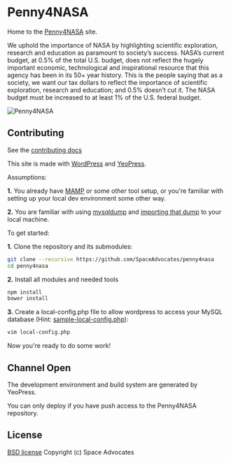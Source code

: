 # Penny4NASA

Home to the [Penny4NASA](http://penny4nasa.org) site.

We uphold the importance of NASA by highlighting scientific exploration, research and education as paramount to society’s success. NASA’s current budget, at 0.5% of the total U.S. budget, does not reflect the hugely important economic, technological and inspirational resource that this agency has been in its 50+ year history. This is the people saying that as a society, we want our tax dollars to reflect the importance of scientific exploration, research and education; and 0.5% doesn’t cut it. The NASA budget must be increased to at least 1% of the U.S. federal budget.

![Penny4NASA](http://www.penny4nasa.org/wp-content/themes/stars/head23.png)

## Contributing

See the [contributing docs](http://github.com/SpaceAdvocates/penny4nasa/blob/master/contributing.md)

This site is made with [WordPress](http://wordpress.org/) and [YeoPress](https://github.com/wesleytodd/YeoPress).

Assumptions:

**1\.** You already have [MAMP](http://www.mamp.info/en/) or some other tool setup, or you're familiar with setting up your local dev environment some other way.

**2\.** You are familiar with using [mysqldump](https://dev.mysql.com/doc/refman/5.1/en/mysqldump.html) and [importing that dump](http://www.cyberciti.biz/faq/import-mysql-dumpfile-sql-datafile-into-my-database/) to your local machine.


To get started:

**1\.** Clone the repository and its submodules:

```bash
git clone --recursive https://github.com/SpaceAdvocates/penny4nasa
cd penny4nasa
```

**2\.** Install all modules and needed tools

```bash
npm install
bower install
```

**3\.** Create a local-config.php file to allow wordpress to access your MySQL database (Hint: [sample-local-config.php](https://gist.github.com/JohnLZeller/10080298)):

```bash
vim local-config.php
```


Now you're ready to do some work!

## Channel Open

The development environment and build system are generated by YeoPress.

You can only deploy if you have push access to the Penny4NASA repository.

## License

[BSD license](http://opensource.org/licenses/bsd-license.php)
Copyright (c) Space Advocates
